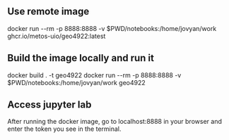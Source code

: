 ## Use remote image
docker run --rm -p 8888:8888 -v $PWD/notebooks:/home/jovyan/work ghcr.io/metos-uio/geo4922:latest

## Build the image locally and run it
docker build . -t geo4922
docker run --rm -p 8888:8888 -v $PWD/notebooks:/home/jovyan/work geo4922

## Access jupyter lab
After running the docker image, go to localhost:8888 in your browser and enter the token you see in the terminal.
